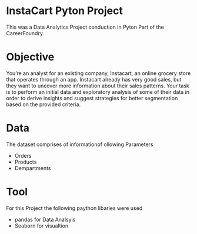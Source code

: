 # InstaCart Pyton Project
This was a Data Analytics Project conduction in Pyton Part of the CareerFoundry.

# Objective
You’re an analyst for an existing company, Instacart, an online grocery store that operates through an app. Instacart already has very good sales, but they want to uncover more information about their sales patterns. Your task is to perform an initial data and exploratory analysis of some of their data in order to derive insights and suggest strategies for better segmentation based on the provided criteria.

# Data
The dataset comprises of informationof ollowing Parameters
* Orders
* Products
* Dempartments

# Tool
For this Project the following paython libaries were used
* pandas for Data Analsyis
* Seaborn for visualtion

